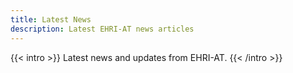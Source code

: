 ```yaml
---
title: Latest News
description: Latest EHRI-AT news articles
---
```


{{< intro >}}
Latest news and updates from EHRI-AT.
{{< /intro >}}
